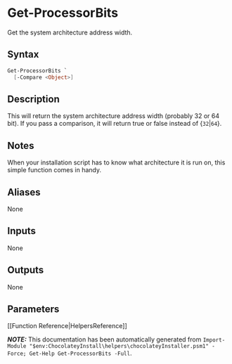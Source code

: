 ﻿---
Title: Get-ProcessorBits
Description: Information on Get-ProcessorBits function
RedirectFrom: docs/helpers-get-processor-bits
ShowInNavbar: false
ShowInSidebar: false
---

# Get-ProcessorBits

Get the system architecture address width.

## Syntax

~~~powershell
Get-ProcessorBits `
  [-Compare <Object>]
~~~

## Description

This will return the system architecture address width (probably 32 or
64 bit). If you pass a comparison, it will return true or false instead
of {`32`|`64`}.

## Notes

When your installation script has to know what architecture it is run
on, this simple function comes in handy.

## Aliases

None

## Inputs

None

## Outputs

None

## Parameters





[[Function Reference|HelpersReference]]

***NOTE:*** This documentation has been automatically generated from `Import-Module "$env:ChocolateyInstall\helpers\chocolateyInstaller.psm1" -Force; Get-Help Get-ProcessorBits -Full`.
